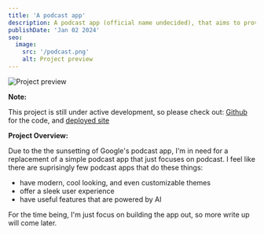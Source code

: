 ```yaml
---
title: 'A podcast app'
description: A podcast app (official name undecided), that aims to provide a sleek user experience, cool themes, and throw in some AI powered features that actually enhances the podcast listening experience
publishDate: 'Jan 02 2024'
seo:
  image:
    src: '/podcast.png'
    alt: Project preview
---
```


![Project preview](/podcast.png)

**Note:**

This project is still under active development, so please check out: [Github](https://github.com/jakhsu/podcast) for the code, and [deployed site](https://podcast-dusky-nine.vercel.app/)

**Project Overview:**

Due to the the sunsetting of Google's podcast app, I'm in need for a replacement of a simple podcast app that just focuses on podcast. I feel like there are suprisingly few podcast apps that do these things:

- have modern, cool looking, and even customizable themes
- offer a sleek user experience
- have useful features that are powered by AI

For the time being, I'm just focus on building the app out, so more write up will come later.
